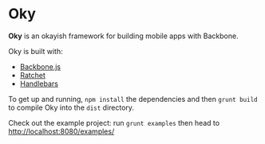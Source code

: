 # Oky

**Oky** is an okayish framework for building mobile apps with Backbone.

Oky is built with:

- [Backbone.js](http://backbonejs.org/) 
- [Ratchet](http://maker.github.io/ratchet/)  
- [Handlebars](http://handlebarsjs.com/)

To get up and running, `npm install` the dependencies and then `grunt build` to 
compile Oky into the `dist` directory.

Check out the example project: run `grunt examples` then head to 
[http://localhost:8080/examples/](http://localhost:8080/examples/)
